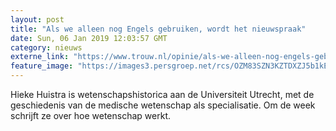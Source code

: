 ```yaml
---
layout: post
title: "Als we alleen nog Engels gebruiken, wordt het nieuwspraak"
date: Sun, 06 Jan 2019 12:03:57 GMT
category: nieuws
externe_link: "https://www.trouw.nl/opinie/als-we-alleen-nog-engels-gebruiken-wordt-het-nieuwspraak~aedc819f/"
feature_image: "https://images3.persgroep.net/rcs/OZM83SZN3KZTDXZJ5b1kEALHZzc/diocontent/139054957/_focus/0.43/0.31/_fill/230/230?appId=e9b4e2a1869038ffcaf318a6d1463b0b&quality=0.9&format=jpeg"
---
```


Hieke Huistra is wetenschapshistorica aan de Universiteit Utrecht, met de geschiedenis van de medische wetenschap als specialisatie. Om de week schrijft ze over hoe wetenschap werkt.
